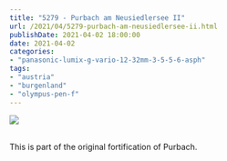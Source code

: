 ```yaml
---
title: "5279 - Purbach am Neusiedlersee II"
url: /2021/04/5279-purbach-am-neusiedlersee-ii.html
publishDate: 2021-04-02 18:00:00
date: 2021-04-02
categories:
- "panasonic-lumix-g-vario-12-32mm-3-5-5-6-asph"
tags:
- "austria"
- "burgenland"
- "olympus-pen-f"
---
```

<div class="container">
<div class="center"><a target="_blank" href="https://d25zfm9zpd7gm5.cloudfront.net/1200x1200/2019/20190407_111025_lr.jpg"><img class="webfeedsFeaturedVisual" src="https://d25zfm9zpd7gm5.cloudfront.net/0600x0600/2019/20190407_111025_lr.jpg" /></a></div>
</div>
<br />

This is part of the original fortification of Purbach.

